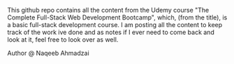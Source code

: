 This github repo contains all the content from the Udemy course "The Complete Full-Stack Web Development Bootcamp", which, (from the title), is a basic full-stack development course.
I am posting all the content to keep track of the work ive done and as notes if I ever need to come back and look at it, 
feel free to look over as well.

Author @ Naqeeb Ahmadzai 
